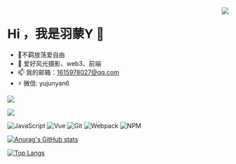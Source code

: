 <img align='right' src='https://photo.yujunyan.xyz/IMG_7732-9-1.jpg'>

# Hi ，我是羽蒙Y 👋
  
- 🌱不羁放荡爱自由
- 🤔 爱好风光摄影、web3、前端
- 📫 我的邮箱：1615978027@qq.com
- ⚡ 微信: yujunyan6

[<img align='middle' src='https://anya.215213344.xyz/?text=%E7%9C%8B%E7%9C%8B%E5%8D%9A%E5%AE%A2%EF%BC%81&img=https://photo.yujunyan.xyz/77180909.png&bgcolor1=fff&bgcolor2=eee&color=666'></img>](https://yujunyan.xyz)

[<img align='middle' src='https://anya.215213344.xyz/?text=Twitter%20@yyzyjy&bgcolor1=1d9bf0&bgcolor2=30a3e6&img=https://i.imgur.com/dpqSHIL.png'></img>](https://twitter.com/yyzyjy)

  ![JavaScript](https://img.shields.io/badge/JavaScript-000000?logo=JavaScript&logoColor=FFCA28)
  ![Vue](https://img.shields.io/badge/Vue.js-35495E?logo=vue.js&logoColor=4FC08D)
  ![Git](https://img.shields.io/badge/-Git-000000?logo=git&logoColor=FF7043)
  ![Webpack](https://img.shields.io/badge/-webpack-2B3A42?logo=webpack&logoColor=75AFCC)
  ![NPM](https://img.shields.io/badge/-NPM-2875E3?logo=npm&logoColor=029137)

[![Anurag's GitHub stats](https://github-readme-stats.vercel.app/api?username=Yy2z)](https://github.com/anuraghazra/github-readme-stats)

[![Top Langs](https://github-readme-stats.vercel.app/api/top-langs/?username=Yy2z&layout=compact)](https://github.com/anuraghazra/github-readme-stats)
